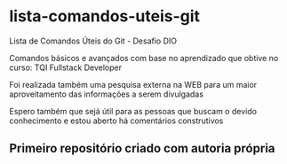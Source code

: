 # lista-comandos-uteis-git
Lista de Comandos Úteis do Git - Desafio DIO 

Comandos básicos e avançados com base no aprendizado que obtive no curso: TQI Fullstack Developer

Foi realizada também uma pesquisa externa na WEB para um maior aproveitamento das informações a serem divulgadas

Espero também que sejá útil para as pessoas que buscam o devido conhecimento e estou aberto há comentários construtivos

## Primeiro repositório criado com autoria própria
